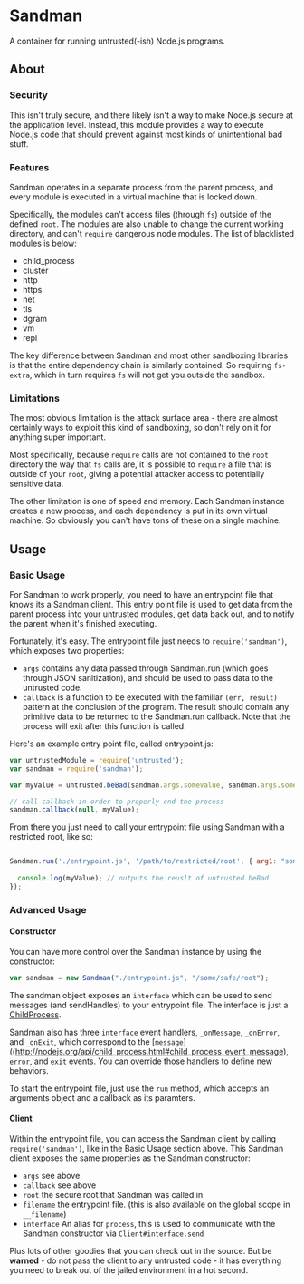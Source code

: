 Sandman
=======

A container for running untrusted(-ish) Node.js programs.

About
-----

### Security

This isn't truly secure, and there likely isn't a way to make Node.js secure at the application level. Instead, this module provides a way to execute Node.js code that should prevent against most kinds of unintentional bad stuff.

### Features

Sandman operates in a separate process from the parent process, and every module is executed in a virtual machine that is locked down.

Specifically, the modules can't access files (through `fs`) outside of the defined `root`. The modules are also unable to change the current working directory, and can't `require` dangerous node modules. The list of blacklisted modules is below:

- child_process
- cluster
- http
- https
- net
- tls
- dgram
- vm
- repl

The key difference between Sandman and most other sandboxing libraries is that the entire dependency chain is similarly contained. So requiring `fs-extra`, which in turn requires `fs` will not get you outside the sandbox.

### Limitations

The most obvious limitation is the attack surface area - there are almost certainly ways to exploit this kind of sandboxing, so don't rely on it for anything super important.

Most specifically, because `require` calls are not contained to the `root` directory the way that `fs` calls are, it is possible to `require` a file that is outside of your `root`, giving a potential attacker access to potentially sensitive data.

The other limitation is one of speed and memory. Each Sandman instance creates a new process, and each dependency is put in its own virtual machine. So obviously you can't have tons of these on a single machine.

Usage
-----

### Basic Usage

For Sandman to work properly, you need to have an entrypoint file that knows its a Sandman client.
This entry point file is used to get data from the parent process into your untrusted modules, get data back out,
and to notify the parent when it's finished executing.

Fortunately, it's easy. The entrypoint file just needs to `require('sandman')`, which exposes two properties:

- `args` contains any data passed through Sandman.run (which goes through JSON sanitization), and should be used to pass data to the untrusted code.
- `callback` is a function to be executed with the familiar `(err, result)` pattern at the conclusion of the program. The result should contain any primitive data to be returned to the Sandman.run callback. Note that the process will exit after this function is called.

Here's an example entry point file, called entrypoint.js:

```javascript
var untrustedModule = require('untrusted');
var sandman = require('sandman');

var myValue = untrusted.beBad(sandman.args.someValue, sandman.args.someOtherValue);

// call callback in order to properly end the process
sandman.callback(null, myValue);

```

From there you just need to call your entrypoint file using Sandman with a restricted root, like so:

```javascript

Sandman.run('./entrypoint.js', '/path/to/restricted/root', { arg1: "some_argument", arg2: 42 }, function (err, myValue) {
  
  console.log(myValue); // outputs the reuslt of untrusted.beBad
});
```

### Advanced Usage

#### Constructor

You can have more control over the Sandman instance by using the constructor:

```javascript
var sandman = new Sandman("./entrypoint.js", "/some/safe/root");
```

The sandman object exposes an `interface` which can be used to send messages (and sendHandles) to your entrypoint file. The interface is just a [ChildProcess](http://nodejs.org/api/child_process.html#child_process_class_childprocess).

Sandman also has three `interface` event handlers, `_onMessage`, `_onError`, and `_onExit`, which correspond to the [`message`]((http://nodejs.org/api/child_process.html#child_process_event_message), [`error`](http://nodejs.org/api/child_process.html#child_process_event_error), and [`exit`](http://nodejs.org/api/child_process.html#child_process_event_exit) events. You can override those handlers to define new behaviors.

To start the entrypoint file, just use the `run` method, which accepts an arguments object and a callback as its paramters.

#### Client

Within the entrypoint file, you can access the Sandman client by calling `require('sandman')`, like in the Basic Usage section above. This Sandman client exposes the same properties as the Sandman constructor:

- `args` see above
- `callback` see above
- `root` the secure root that Sandman was called in
- `filename` the entrypoint file. (this is also available on the global scope in `__filename`)
- `interface` An alias for `process`, this is used to communicate with the Sandman constructor via `Client#interface.send`

Plus lots of other goodies that you can check out in the source. But be **warned** - do not pass the client to any untrusted code - it has everything you need to break out of the jailed environment in a hot second.

